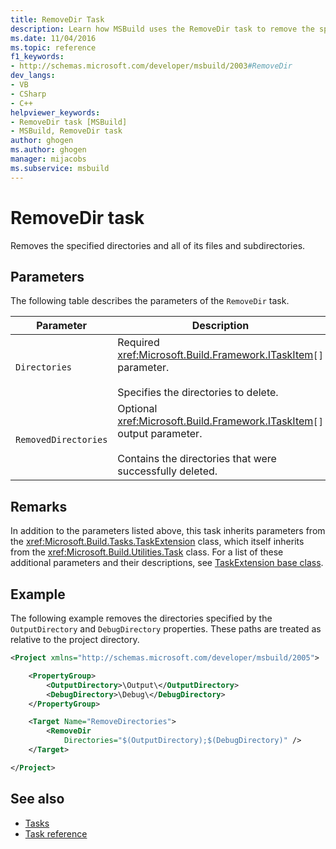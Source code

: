 ```yaml
---
title: RemoveDir Task
description: Learn how MSBuild uses the RemoveDir task to remove the specified directory and all of its files and subdirectories.
ms.date: 11/04/2016
ms.topic: reference
f1_keywords:
- http://schemas.microsoft.com/developer/msbuild/2003#RemoveDir
dev_langs:
- VB
- CSharp
- C++
helpviewer_keywords:
- RemoveDir task [MSBuild]
- MSBuild, RemoveDir task
author: ghogen
ms.author: ghogen
manager: mijacobs
ms.subservice: msbuild
---
```

# RemoveDir task

Removes the specified directories and all of its files and subdirectories.

## Parameters

 The following table describes the parameters of the `RemoveDir` task.

|Parameter|Description|
|---------------|-----------------|
|`Directories`|Required <xref:Microsoft.Build.Framework.ITaskItem>`[]` parameter.<br /><br /> Specifies the directories to delete.|
|`RemovedDirectories`|Optional <xref:Microsoft.Build.Framework.ITaskItem>`[]` output parameter.<br /><br /> Contains the directories that were successfully deleted.|

## Remarks

 In addition to the parameters listed above, this task inherits parameters from the <xref:Microsoft.Build.Tasks.TaskExtension> class, which itself inherits from the <xref:Microsoft.Build.Utilities.Task> class. For a list of these additional parameters and their descriptions, see [TaskExtension base class](../msbuild/taskextension-base-class.md).

## Example

 The following example removes the directories specified by the `OutputDirectory` and `DebugDirectory` properties. These paths are treated as relative to the project directory.

```xml
<Project xmlns="http://schemas.microsoft.com/developer/msbuild/2005">

    <PropertyGroup>
        <OutputDirectory>\Output\</OutputDirectory>
        <DebugDirectory>\Debug\</DebugDirectory>
    </PropertyGroup>

    <Target Name="RemoveDirectories">
        <RemoveDir
            Directories="$(OutputDirectory);$(DebugDirectory)" />
    </Target>

</Project>
```

## See also

- [Tasks](../msbuild/msbuild-tasks.md)
- [Task reference](../msbuild/msbuild-task-reference.md)
